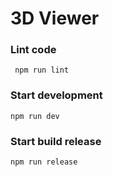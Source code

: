 # 3D Viewer

### Lint code
     npm run lint
    
### Start development
    npm run dev
    
### Start build release
    npm run release
